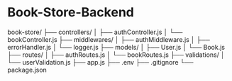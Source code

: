 ﻿# Book-Store-Backend
book-store/
├── controllers/
│   ├── authController.js
│   └── bookController.js
├── middlewares/
│   ├── authMiddleware.js
│   ├── errorHandler.js
│   └── logger.js
├── models/
│   ├── User.js
│   └── Book.js
├── routes/
│   ├── authRoutes.js
│   └── bookRoutes.js
├── validations/
│   └── userValidation.js
├── app.js
├── .env
├── .gitignore
└── package.json
